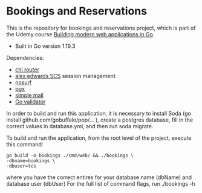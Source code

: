 # Bookings and Reservations

This is the repository for bookings and reservations project, which is part of
the Udemy course [Building modern web applications in Go](https://www.udemy.com/course/building-modern-web-applications-with-go/?referralCode=0415FB906223F10C6800).

- Built in Go version 1.19.3

Dependencies:

- [chi router](https://github.com/go-chi/chi)
- [alex edwards SCS](https://github.com/alexedwards/scs) session management
- [nosurf](https://github.com/justinas/nosurf)
- [pgx](https://github.com/jackc/pgx/v4)
- [simple mail](https://github.com/xhit/go-simple-mail/v2)
- [Go validator](https://github.com/asaskevich/govalidator)

In order to build and run this application, it is necessary to
install Soda (go install github.com/gobuffalo/pop/... ), create
a postgres database, fill in the correct values in database.yml,
and then run soda migrate.

To build and run the application, from the root level of the project,
execute this command:
```
go build -o bookings ./cmd/web/ && ./bookings \
-dbname=bookings \
-dbuser=tcs
```
where you have the correct entires for your database name (dbName)
and database user (dbUser)
For the full list of command flags, run ./bookings -h